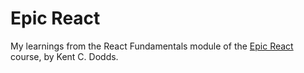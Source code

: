 # Epic React

 My learnings from the React Fundamentals module of the <a href='https://epicreact.dev/'>Epic React</a> course, by Kent C. Dodds. 
